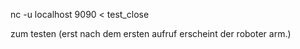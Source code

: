 nc -u localhost 9090 < test_close

zum testen (erst nach dem ersten aufruf erscheint der roboter arm.)